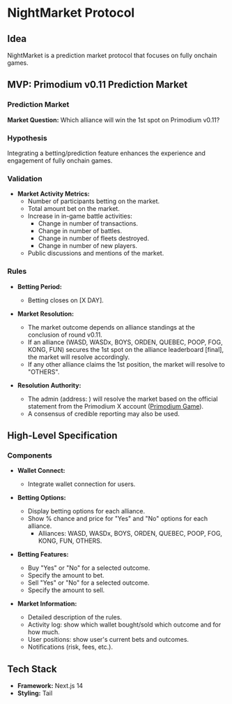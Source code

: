 # NightMarket Protocol

## Idea

NightMarket is a prediction market protocol that focuses on fully onchain games.

## MVP: Primodium v0.11 Prediction Market

### Prediction Market

**Market Question:** Which alliance will win the 1st spot on Primodium v0.11?

### Hypothesis

Integrating a betting/prediction feature enhances the experience and engagement of fully onchain games.

### Validation

- **Market Activity Metrics:**
  - Number of participants betting on the market.
  - Total amount bet on the market.
  - Increase in in-game battle activities:
    - Change in number of transactions.
    - Change in number of battles.
    - Change in number of fleets destroyed.
    - Change in number of new players.
  - Public discussions and mentions of the market.

### Rules

- **Betting Period:**
  - Betting closes on [X DAY].

- **Market Resolution:**
  - The market outcome depends on alliance standings at the conclusion of round v0.11. 
  - If an alliance (WASD, WASDx, BOYS, ORDEN, QUEBEC, POOP, FOG, KONG, FUN) secures the 1st spot on the alliance leaderboard [final], the market will resolve accordingly.
  - If any other alliance claims the 1st position, the market will resolve to "OTHERS".

- **Resolution Authority:**
  - The admin (address: ) will resolve the market based on the official statement from the Primodium X account ([Primodium Game](https://x.com/primodiumgame)).
  - A consensus of credible reporting may also be used.

## High-Level Specification

### Components

- **Wallet Connect:**
  - Integrate wallet connection for users.

- **Betting Options:**
  - Display betting options for each alliance.
  - Show % chance and price for "Yes" and "No" options for each alliance.
    - Alliances: WASD, WASDx, BOYS, ORDEN, QUEBEC, POOP, FOG, KONG, FUN, OTHERS.

- **Betting Features:**
  - Buy "Yes" or "No" for a selected outcome.
  - Specify the amount to bet.
  - Sell "Yes" or "No" for a selected outcome.
  - Specify the amount to sell.

- **Market Information:**
  - Detailed description of the rules.
  - Activity log: show which wallet bought/sold which outcome and for how much.
  - User positions: show user's current bets and outcomes.
  - Notifications (risk, fees, etc.).

## Tech Stack

- **Framework:** Next.js 14
- **Styling:** Tail

